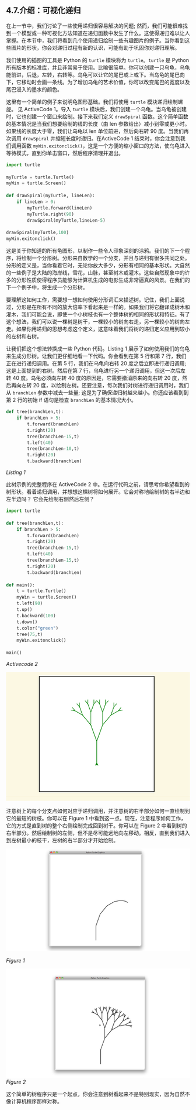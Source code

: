 ## 4.7.介绍：可视化递归

在上一节中，我们讨论了一些使用递归很容易解决的问题; 然而，我们可能很难找到一个模型或一种可视化方法知道在递归函数中发生了什么。这使得递归难以让人掌握。在本节中，我们将看到几个使用递归绘制一些有趣图片的例子。当你看到这些图片的形状，你会对递归过程有新的认识，可能有助于巩固你对递归理解。

我们使用的插图的工具是 Python 的 `turtle` 模块称为 `turtle`。`turtle` 是 Python 所有版本的标准库，并且非常易于使用。比喻很简单。你可以创建一只乌龟，乌龟能前进，后退，左转，右转等。乌龟可以让它的尾巴或上或下。当乌龟的尾巴向下，它移动时会画一条线。为了增加乌龟的艺术价值，你可以改变尾巴的宽度以及尾巴浸入的墨水的颜色。

这里有一个简单的例子来说明龟图形基础。我们将使用 `turtle` 模块递归绘制螺旋。 见 ActiveCode 1。导入 `turtle` 模块后，我们创建一个乌龟。当乌龟被创建时，它也创建一个窗口来绘制。接下来我们定义 `drawSpir​​al` 函数。这个简单函数的基本情况是当我们想要绘制的线的长度（由 len 参数给出）减小到零或更小时。如果线的长度大于零，我们让乌龟以 len 单位前进，然后向右转 90 度。当我们再次调用 `drawSpir​​al` 并缩短长度时递归。在ActiveCode 1 结束时，你会注意到我们调用函数 `myWin.exitonclick()`，这是一个方便的缩小窗口的方法，使乌龟进入等待模式，直到你单击窗口，然后程序清理并退出。

```python
import turtle

myTurtle = turtle.Turtle()
myWin = turtle.Screen()

def drawSpiral(myTurtle, lineLen):
    if lineLen > 0:
        myTurtle.forward(lineLen)
        myTurtle.right(90)
        drawSpiral(myTurtle,lineLen-5)

drawSpiral(myTurtle,100)
myWin.exitonclick()
```

这是关于你知道的所有龟图形，以制作一些令人印象深刻的涂鸦。我们的下一个程序，将绘制一个分形树。分形来自数学的一个分支，并且与递归有很多共同之处。分形的定义是，当你看着它时，无论你放大多少，分形有相同的基本形状。大自然的一些例子是大陆的海岸线，雪花，山脉，甚至树木或灌木。这些自然现象中的许多的分形性质使得程序员能够为计算机生成的电影生成非常逼真的风景。在我们的下一个例子中，将生成一个分形树。

要理解这如何工作，需要想一想如何使用分形词汇来描述树。记住，我们上面说过，分形是在所有不同的放大倍率下看起来是一样的。如果我们将它翻译成树木和灌木，我们可能会说，即使一个小树枝也有一个整体树的相同的形状和特征。有了这个想法，我们可以说一棵树是树干，一棵较小的树向右走，另一棵较小的树向左走。如果你用递归的思想考虑这个定义，这意味着我们将树的递归定义应用到较小的左树和右树。

让我们把这个想法转换成一些 Python 代码。Listing 1 展示了如何使用我们的乌龟来生成分形树。让我们更仔细地看一下代码。你会看到在第 5 行和第 7 行，我们正在进行递归调用。在第 5 行，我们在乌龟向右转 20 度之后立即进行递归调用;这是上面提到的右树。然后在第 7 行，乌龟进行另一个递归调用，但这一次后左转 40 度。乌龟必须向左转 40 度的原因是，它需要撤消原来的向右转 20 度，然后再向左转 20 度，以绘制左树。还要注意，每次我们对树进行递归调用时，我们从 `branchLen` 参数中减去一些量; 这是为了确保递归树越来越小。你还应该看到到第 2 行的初始 if 语句是检查 `branchLen` 的基本情况大小。
 
```python
def tree(branchLen,t):
    if branchLen > 5:
        t.forward(branchLen)
        t.right(20)
        tree(branchLen-15,t)
        t.left(40)
        tree(branchLen-10,t)
        t.right(20)
        t.backward(branchLen)
```

*Listing 1*

此树示例的完整程序在 ActiveCode 2 中。在运行代码之前，请思考你希望看到的树形状。看着递归调用，并想想这棵树将如何展开。它会对称地绘制树的右半边和左半边吗？ 它会先绘制右侧然后左侧？

```python
import turtle

def tree(branchLen,t):
    if branchLen > 5:
        t.forward(branchLen)
        t.right(20)
        tree(branchLen-15,t)
        t.left(40)
        tree(branchLen-15,t)
        t.right(20)
        t.backward(branchLen)

def main():
    t = turtle.Turtle()
    myWin = turtle.Screen()
    t.left(90)
    t.up()
    t.backward(100)
    t.down()
    t.color("green")
    tree(75,t)
    myWin.exitonclick()

main()

```

*Activecode 2*

![4.7.介绍：可视化递归.a](assets/4.7.%E4%BB%8B%E7%BB%8D%EF%BC%9A%E5%8F%AF%E8%A7%86%E5%8C%96%E9%80%92%E5%BD%92.ac1.png)

注意树上的每个分支点如何对应于递归调用，并注意树的右半部分如何一直绘制到它的最短的树枝。你可以在 Figure 1 中看到这一点。现在，注意程序如何工作，它的方式是直到树的整个右侧绘制完成回到树干。你可以在 Figure 2 中看到树的右半部分。然后绘制树的左侧，但不是尽可能远地向左移动。相反，直到我们进入到左树最小的枝干，左树的右半部分才开始绘制。

![4.7.介绍：可视化递归.figure1](assets/4.7.%E4%BB%8B%E7%BB%8D%EF%BC%9A%E5%8F%AF%E8%A7%86%E5%8C%96%E9%80%92%E5%BD%92.figure1.png)

*Figure 1*

![4.7.介绍：可视化递归.figure2](assets/4.7.%E4%BB%8B%E7%BB%8D%EF%BC%9A%E5%8F%AF%E8%A7%86%E5%8C%96%E9%80%92%E5%BD%92.figure2.png)
*Figure 2*

这个简单的树程序只是一个起点，你会注意到树看起来不是特别现实，因为自然不像计算机程序那样对称。
